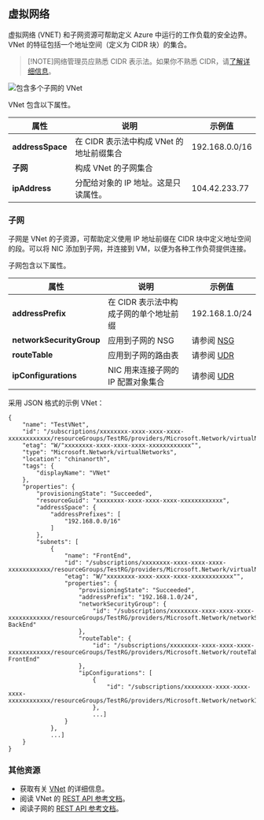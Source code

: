 ## 虚拟网络
虚拟网络 (VNET) 和子网资源可帮助定义 Azure 中运行的工作负载的安全边界。VNet 的特征包括一个地址空间（定义为 CIDR 块）的集合。

>[!NOTE]网络管理员应熟悉 CIDR 表示法。如果你不熟悉 CIDR，请[了解详细信息](http://whatismyipaddress.com/cidr)。

![包含多个子网的 VNet](./media/resource-groups-networking/Figure4.png)

VNet 包含以下属性。

|属性|说明|示例值|
|---|---|---|
|**addressSpace**|在 CIDR 表示法中构成 VNet 的地址前缀集合|192\.168.0.0/16|
|**子网**|构成 VNet 的子网集合| |
|**ipAddress**|分配给对象的 IP 地址。这是只读属性。|104\.42.233.77|

### 子网
子网是 VNet 的子资源，可帮助定义使用 IP 地址前缀在 CIDR 块中定义地址空间的段。可以将 NIC 添加到子网，并连接到 VM，以便为各种工作负荷提供连接。

子网包含以下属性。

|属性|说明|示例值|
|---|---|---|
|**addressPrefix**|在 CIDR 表示法中构成子网的单个地址前缀|192\.168.1.0/24|
|**networkSecurityGroup**|应用到子网的 NSG|请参阅 [NSG](#Network-Security-Group)|
|**routeTable**|应用到子网的路由表|请参阅 [UDR](#Route-table)|
|**ipConfigurations**|NIC 用来连接子网的 IP 配置对象集合|请参阅 [UDR](#Route-table)|

采用 JSON 格式的示例 VNet：

    {
        "name": "TestVNet",
        "id": "/subscriptions/xxxxxxxx-xxxx-xxxx-xxxx-xxxxxxxxxxxx/resourceGroups/TestRG/providers/Microsoft.Network/virtualNetworks/TestVNet",
        "etag": "W/"xxxxxxxx-xxxx-xxxx-xxxx-xxxxxxxxxxxx"",
        "type": "Microsoft.Network/virtualNetworks",
        "location": "chinanorth",
        "tags": {
            "displayName": "VNet"
        },
        "properties": {
            "provisioningState": "Succeeded",
            "resourceGuid": "xxxxxxxx-xxxx-xxxx-xxxx-xxxxxxxxxxxx",
            "addressSpace": {
                "addressPrefixes": [
                    "192.168.0.0/16"
                ]
            },
            "subnets": [
                {
                    "name": "FrontEnd",
                    "id": "/subscriptions/xxxxxxxx-xxxx-xxxx-xxxx-xxxxxxxxxxxx/resourceGroups/TestRG/providers/Microsoft.Network/virtualNetworks/TestVNet/subnets/FrontEnd",
                    "etag": "W/"xxxxxxxx-xxxx-xxxx-xxxx-xxxxxxxxxxxx"",
                    "properties": {
                        "provisioningState": "Succeeded",
                        "addressPrefix": "192.168.1.0/24",
                        "networkSecurityGroup": {
                            "id": "/subscriptions/xxxxxxxx-xxxx-xxxx-xxxx-xxxxxxxxxxxx/resourceGroups/TestRG/providers/Microsoft.Network/networkSecurityGroups/NSG-BackEnd"
                        },
                        "routeTable": {
                            "id": "/subscriptions/xxxxxxxx-xxxx-xxxx-xxxx-xxxxxxxxxxxx/resourceGroups/TestRG/providers/Microsoft.Network/routeTables/UDR-FrontEnd"
                        },
                        "ipConfigurations": [
                            {
                                "id": "/subscriptions/xxxxxxxx-xxxx-xxxx-xxxx-xxxxxxxxxxxx/resourceGroups/TestRG/providers/Microsoft.Network/networkInterfaces/NICWEB1/ipConfigurations/ipconfig1"
                            },
                            ...]
                    }
                },
                ...]
        }
    }

### 其他资源

- 获取有关 [VNet](../articles/virtual-network/virtual-networks-overview.md) 的详细信息。
- 阅读 VNet 的 [REST API 参考文档](https://msdn.microsoft.com/zh-cn/library/azure/mt163650.aspx)。
- 阅读子网的 [REST API 参考文档](https://msdn.microsoft.com/zh-cn/library/azure/mt163618.aspx)。

<!---HONumber=82-->